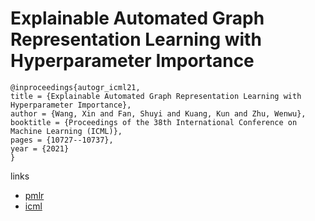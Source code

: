 # Explainable Automated Graph Representation Learning with Hyperparameter Importance

```
@inproceedings{autogr_icml21,
title = {Explainable Automated Graph Representation Learning with Hyperparameter Importance},
author = {Wang, Xin and Fan, Shuyi and Kuang, Kun and Zhu, Wenwu},
booktitle = {Proceedings of the 38th International Conference on Machine Learning (ICML)},
pages = {10727--10737},
year = {2021}
}
```

links
- [pmlr](http://proceedings.mlr.press/v139/wang21f.html)
- [icml](https://icml.cc/Conferences/2021/ScheduleMultitrack?event=9680)
